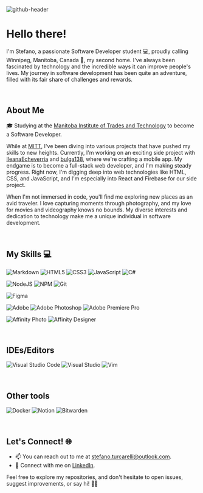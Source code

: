 ![github-header](https://github.com/stefanoturcarelli/stefanoturcarelli/assets/67341828/ef527d75-282a-4f3a-8404-327e21eb0ecf)

# Hello there!

I'm Stefano, a passionate Software Developer student 💻, proudly calling Winnipeg, Manitoba, Canada 🍁, my second home. I've always been fascinated by technology and the incredible ways it can improve people's lives. My journey in software development has been quite an adventure, filled with its fair share of challenges and rewards.

<br>

## About Me

🎓 Studying at the [Manitoba Institute of Trades and Technology](https://mitt.ca/) to become a Software Developer.

While at [MITT](https://mitt.ca), I've been diving into various projects that have pushed my skills to new heights. Currently, I'm working on an exciting side project with [IleanaEcheverria](https://github.com/IleanaEcheverria) and [bulga138](https://github.com/bulga138), where we're crafting a mobile app. My endgame is to become a full-stack web developer, and I'm making steady progress. Right now, I'm digging deep into web technologies like HTML, CSS, and JavaScript, and I'm especially into React and Firebase for our side project.

When I'm not immersed in code, you'll find me exploring new places as an avid traveler. I love capturing moments through photography, and my love for movies and videography knows no bounds. My diverse interests and dedication to technology make me a unique individual in software development.

<br>

## My Skills 💻

![Markdown](https://img.shields.io/badge/markdown-%23000000.svg?style=for-the-badge&logo=markdown&logoColor=white)
![HTML5](https://img.shields.io/badge/html5-%23E34F26.svg?style=for-the-badge&logo=html5&logoColor=white)
![CSS3](https://img.shields.io/badge/css3-%231572B6.svg?style=for-the-badge&logo=css3&logoColor=white)
![JavaScript](https://img.shields.io/badge/javascript-%23323330.svg?style=for-the-badge&logo=javascript&logoColor=%23F7DF1E)
![C#](https://img.shields.io/badge/c%23-%23239120.svg?style=for-the-badge&logo=csharp&logoColor=white)


![NodeJS](https://img.shields.io/badge/node.js-6DA55F?style=for-the-badge&logo=node.js&logoColor=white)
![NPM](https://img.shields.io/badge/NPM-%23CB3837.svg?style=for-the-badge&logo=npm&logoColor=white)
![Git](https://img.shields.io/badge/git-%23F05033.svg?style=for-the-badge&logo=git&logoColor=white)


![Figma](https://img.shields.io/badge/figma-%23F24E1E.svg?style=for-the-badge&logo=figma&logoColor=white)


![Adobe](https://img.shields.io/badge/adobe-%23FF0000.svg?style=for-the-badge&logo=adobe&logoColor=white)
![Adobe Photoshop](https://img.shields.io/badge/adobe%20photoshop-%2331A8FF.svg?style=for-the-badge&logo=adobe%20photoshop&logoColor=white)
![Adobe Premiere Pro](https://img.shields.io/badge/Adobe%20Premiere%20Pro-9999FF.svg?style=for-the-badge&logo=Adobe%20Premiere%20Pro&logoColor=white)


![Affinity Photo](https://img.shields.io/badge/affinityphoto-%237E4DD2.svg?style=for-the-badge&logo=affinity-photo&logoColor=white)
![Affinity Designer](https://img.shields.io/badge/affinity%20desginer-%231B72BE.svg?style=for-the-badge&logo=affinity-designer&logoColor=white)

<br>

## IDEs/Editors

![Visual Studio Code](https://img.shields.io/badge/Visual%20Studio%20Code-0078d7.svg?style=for-the-badge&logo=visual-studio-code&logoColor=white)
![Visual Studio](https://img.shields.io/badge/Visual%20Studio-5C2D91.svg?style=for-the-badge&logo=visual-studio&logoColor=white)
![Vim](https://img.shields.io/badge/VIM-%2311AB00.svg?style=for-the-badge&logo=vim&logoColor=white)

<br>

## Other tools

![Docker](https://img.shields.io/badge/docker-%230db7ed.svg?style=for-the-badge&logo=docker&logoColor=white)
![Notion](https://img.shields.io/badge/Notion-%23000000.svg?style=for-the-badge&logo=notion&logoColor=white)
![Bitwarden](https://img.shields.io/badge/bitwarden-%23175DDC.svg?style=for-the-badge&logo=bitwarden&logoColor=white)

<br>

## Let's Connect! 🌐

- 📫 You can reach out to me at [stefano.turcarelli@outlook.com](mailto:stefano.turcarelli@outlook.com).
- 📱 Connect with me on [LinkedIn](https://www.linkedin.com/in/stefanoturcarelli).

Feel free to explore my repositories, and don't hesitate to open issues, suggest improvements, or say hi! 🚀✨

<br>
